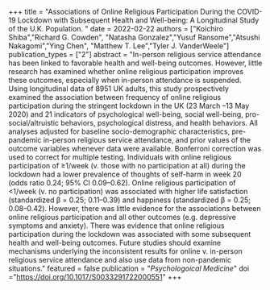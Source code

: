 +++
title = "Associations of Online Religious Participation During the COVID-19 Lockdown with Subsequent Health and Well-being: A Longitudinal Study of the U.K. Population. "
date = 2022-02-22
authors = ["Koichiro Shiba","Richard G. Cowden", "Natasha Gonzalez","Yusuf Ransome","Atsushi Nakagomi","Ying Chen", "Matthew T. Lee","Tyler J. VanderWeele"]
publication_types = ["2"]
abstract = "In-person religious service attendance has been linked to favorable health and well-being outcomes. However, little research has examined whether online religious participation improves these outcomes, especially when in-person attendance is suspended. Using longitudinal data of 8951 UK adults, this study prospectively examined the association between frequency of online religious participation during the stringent lockdown in the UK (23 March –13 May 2020) and 21 indicators of psychological well-being, social well-being, pro-social/altruistic behaviors, psychological distress, and health behaviors. All analyses adjusted for baseline socio-demographic characteristics, pre-pandemic in-person religious service attendance, and prior values of the outcome variables whenever data were available. Bonferroni correction was used to correct for multiple testing. Individuals with online religious participation of ≥1/week (v. those with no participation at all) during the lockdown had a lower prevalence of thoughts of self-harm in week 20 (odds ratio 0.24; 95% CI 0.09–0.62). Online religious participation of <1/week (v. no participation) was associated with higher life satisfaction (standardized β = 0.25; 0.11–0.39) and happiness (standardized β = 0.25; 0.08–0.42). However, there was little evidence for the associations between online religious participation and all other outcomes (e.g. depressive symptoms and anxiety). There was evidence that online religious participation during the lockdown was associated with some subsequent health and well-being outcomes. Future studies should examine mechanisms underlying the inconsistent results for online v. in-person religious service attendance and also use data from non-pandemic situations."
featured = false
publication = "*Psychologoical Medicine*"
doi ="https://doi.org/10.1017/S0033291722000551"
+++
